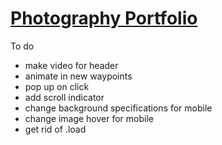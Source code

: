 # [Photography Portfolio](https://benva.github.io/)

To do
- make video for header
- animate in new waypoints
- pop up on click
- add scroll indicator
- change background specifications for mobile
- change image hover for mobile
- get rid of .load
